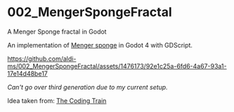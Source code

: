 # 002_MengerSpongeFractal
A Menger Sponge fractal in Godot

An implementation of [Menger sponge](https://en.wikipedia.org/wiki/Menger_sponge) in Godot 4 with GDScript.



https://github.com/aldi-ms/002_MengerSpongeFractal/assets/1476173/92e1c25a-6fd6-4a67-93a1-17e14d48be17

*Can't go over third generation due to my current setup.*

Idea taken from: [The Coding Train](https://www.youtube.com/watch?v=LG8ZK-rRkXo)
